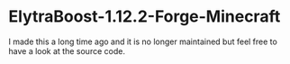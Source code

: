 # ElytraBoost-1.12.2-Forge-Minecraft
I made this a long time ago and it is no longer maintained but feel free to have a look at the source code.
